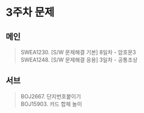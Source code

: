 # 3주차 문제
>
## 메인
> SWEA1230. [S/W 문제해결 기본] 8일차 - 암호문3 <br>
> SWEA1248. [S/W 문제해결 응용] 3일차 - 공통조상

## 서브
> BOJ2667. 단지번호붙이기 <br>
> BOJ15903. 카드 합체 놀이

